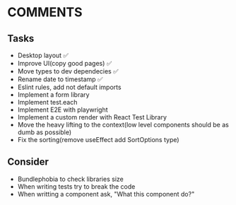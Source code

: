 # COMMENTS

## Tasks

- Desktop layout :white_check_mark:
- Improve UI(copy good pages) :white_check_mark:
- Move types to dev dependecies :white_check_mark:
- Rename date to timestamp :white_check_mark:
- Eslint rules, add not default imports
- Implement a form library
- Implement test.each
- Implement E2E with playwright
- Implement a custom render with React Test Library
- Move the heavy lifting to the context(low level components should be as dumb as possible)
- Fix the sorting(remove useEffect add SortOptions type)

## Consider

- Bundlephobia to check libraries size
- When writing tests try to break the code
- When writting a component ask, "What this component do?"
